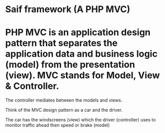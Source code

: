 # Saif framework (A PHP MVC)

# PHP MVC is an application design pattern that separates the application data and business logic (model) from the presentation (view). MVC stands for Model, View & Controller.

The controller mediates between the models and views.

Think of the MVC design pattern as a car and the driver.

The car has the windscreens (view) which the driver (controller) uses to monitor traffic ahead then speed or brake (model)
